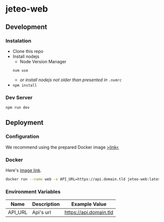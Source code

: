 # jeteo-web

## Development

### Instalation

* Clone this repo
* Install nodejs
  * Node Version Manager
  ```bash
  nvm use
  ```
  * *or install nodejs not older than presented in `.nvmrc`*
* `npm install`


### Dev Server

```bash
npm run dev
```

## Deployment

### Configuration
We recommend using the prepared Docker image [>link< ](https://github.com/Newbies-Workplace/jeteo-web/pkgs/container/jeteo-web)

### Docker
Here's [image link](https://github.com/Newbies-Workplace/jeteo-web/pkgs/container/jeteo-web).
```bash
docker run --name web -e API_URL=https://api.domain.tld jeteo-web:latest
```

### Environment Variables
| Name     | Description    | Example Value           |
| -------- | -------------- | ------------------------|
| API_URL  | Api's url      | https://api.domain.tld  |